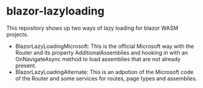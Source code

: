 # blazor-lazyloading

This repository shows up two ways of lazy loading for blazor WASM projects.
- BlazorLazyLoadingMicrosoft:
  This is the official Microsoft way with the Router and its property AdditionalAssemblies and hooking in with an OnNavigateAsync method to load assemblies that are not already present.
- BlazorLazyLoadingAlternate:
  This is an adpotion of the Microsoft code of the Router and some services for routes, page types and assemblies. 
